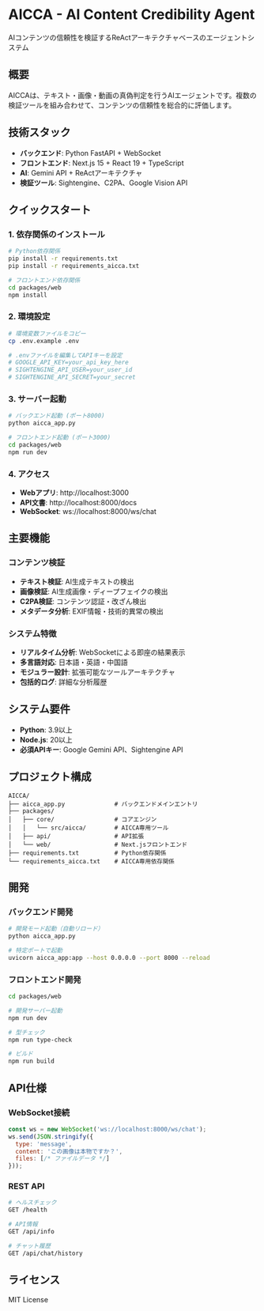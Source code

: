 
# AICCA - AI Content Credibility Agent

AIコンテンツの信頼性を検証するReActアーキテクチャベースのエージェントシステム

## 概要

AICCAは、テキスト・画像・動画の真偽判定を行うAIエージェントです。複数の検証ツールを組み合わせて、コンテンツの信頼性を総合的に評価します。

## 技術スタック

- **バックエンド**: Python FastAPI + WebSocket
- **フロントエンド**: Next.js 15 + React 19 + TypeScript
- **AI**: Gemini API + ReActアーキテクチャ
- **検証ツール**: Sightengine、C2PA、Google Vision API

## クイックスタート

### 1. 依存関係のインストール

```bash
# Python依存関係
pip install -r requirements.txt
pip install -r requirements_aicca.txt

# フロントエンド依存関係
cd packages/web
npm install
```

### 2. 環境設定

```bash
# 環境変数ファイルをコピー
cp .env.example .env

# .envファイルを編集してAPIキーを設定
# GOOGLE_API_KEY=your_api_key_here
# SIGHTENGINE_API_USER=your_user_id
# SIGHTENGINE_API_SECRET=your_secret
```

### 3. サーバー起動

```bash
# バックエンド起動 (ポート8000)
python aicca_app.py

# フロントエンド起動 (ポート3000)
cd packages/web
npm run dev
```

### 4. アクセス

- **Webアプリ**: http://localhost:3000
- **API文書**: http://localhost:8000/docs
- **WebSocket**: ws://localhost:8000/ws/chat

## 主要機能

### コンテンツ検証
- **テキスト検証**: AI生成テキストの検出
- **画像検証**: AI生成画像・ディープフェイクの検出
- **C2PA検証**: コンテンツ認証・改ざん検出
- **メタデータ分析**: EXIF情報・技術的異常の検出

### システム特徴
- **リアルタイム分析**: WebSocketによる即座の結果表示
- **多言語対応**: 日本語・英語・中国語
- **モジュラー設計**: 拡張可能なツールアーキテクチャ
- **包括的ログ**: 詳細な分析履歴

## システム要件

- **Python**: 3.9以上
- **Node.js**: 20以上
- **必須APIキー**: Google Gemini API、Sightengine API

## プロジェクト構成

```
AICCA/
├── aicca_app.py              # バックエンドメインエントリ
├── packages/
│   ├── core/                 # コアエンジン
│   │   └── src/aicca/        # AICCA専用ツール
│   ├── api/                  # API拡張
│   └── web/                  # Next.jsフロントエンド
├── requirements.txt          # Python依存関係
└── requirements_aicca.txt    # AICCA専用依存関係
```

## 開発

### バックエンド開発

```bash
# 開発モード起動（自動リロード）
python aicca_app.py

# 特定ポートで起動
uvicorn aicca_app:app --host 0.0.0.0 --port 8000 --reload
```

### フロントエンド開発

```bash
cd packages/web

# 開発サーバー起動
npm run dev

# 型チェック
npm run type-check

# ビルド
npm run build
```

## API仕様

### WebSocket接続

```javascript
const ws = new WebSocket('ws://localhost:8000/ws/chat');
ws.send(JSON.stringify({
  type: 'message',
  content: 'この画像は本物ですか？',
  files: [/* ファイルデータ */]
}));
```

### REST API

```bash
# ヘルスチェック
GET /health

# API情報
GET /api/info

# チャット履歴
GET /api/chat/history
```

## ライセンス

MIT License